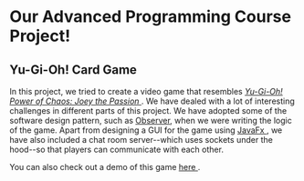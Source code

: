 # Our Advanced Programming Course Project!
## Yu-Gi-Oh! Card Game

In this project, we tried to create a video game that resembles <a href="https://yugioh.fandom.com/wiki/Yu-Gi-Oh!_Power_of_Chaos:_Joey_the_Passion"> <i> Yu-Gi-Oh! Power of Chaos: Joey the Passion </i> </a>.
We have dealed with a lot of interesting challenges in different parts of this project. We have adopted some of the software design pattern, such as <a href="https://refactoring.guru/design-patterns/observer">Observer</a>, when we were writing the logic of the game. Apart from designing a GUI for the game using <a href="https://openjfx.io/"> JavaFx </a>, we have also included a chat room server--which uses sockets under the hood--so that players can communicate with each other.   

You can also check out a demo of this game <a href="https://www.youtube.com/watch?v=azrEUimuyFI"> here </a>.
